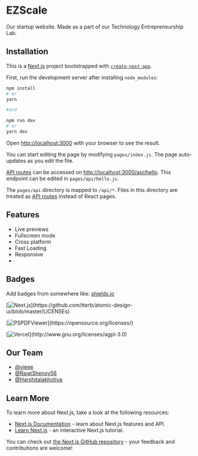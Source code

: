 
# EZScale

Our startup website. Made as a part of our Technology Entrepreneurship Lab. 

## Installation 

This is a [Next.js](https://nextjs.org/) project bootstrapped with [`create-next-app`](https://github.com/vercel/next.js/tree/canary/packages/create-next-app).

First, run the development server after installing `node_modules`:

```bash
npm install
# or
yarn

#and

npm run dev
# or
yarn dev
```

Open [http://localhost:3000](http://localhost:3000) with your browser to see the result.

You can start editing the page by modifying `pages/index.js`. The page auto-updates as you edit the file.

[API routes](https://nextjs.org/docs/api-routes/introduction) can be accessed on [http://localhost:3000/api/hello](http://localhost:3000/api/hello). This endpoint can be edited in `pages/api/hello.js`.

The `pages/api` directory is mapped to `/api/*`. Files in this directory are treated as [API routes](https://nextjs.org/docs/api-routes/introduction) instead of React pages.
    
## Features

- Live previews
- Fullscreen mode
- Cross platform
- Fast Loading
- Responsive
- 

  
## Badges

Add badges from somewhere like: [shields.io](https://shields.io/)

[![Next.js](https://img.shields.io/badge/next--js-positive-green?)](https://github.com/tterb/atomic-design-ui/blob/master/LICENSEs)

[![PSPDFViewer](https://img.shields.io/badge/pspdfkit-positive-lightgreen?)](https://opensource.org/licenses/)

[![Vercel](https://img.shields.io/badge/vercel-positive-success?)](http://www.gnu.org/licenses/agpl-3.0)

  
## Our Team

- [@vieee](https://www.github.com/vieee)
- [@RajatShenoy56](https://www.github.com/RajatShenoy56)
- [@Harshitalakhotiya](https://www.github.com/Harshitalakhotiya)

  
## Learn More

To learn more about Next.js, take a look at the following resources:

- [Next.js Documentation](https://nextjs.org/docs) - learn about Next.js features and API.
- [Learn Next.js](https://nextjs.org/learn) - an interactive Next.js tutorial.

You can check out [the Next.js GitHub repository](https://github.com/vercel/next.js/) - your feedback and contributions are welcome!
